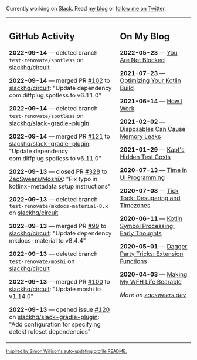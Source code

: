 Currently working on [Slack](https://slack.com/). Read [my blog](https://zacsweers.dev/) or [follow me on Twitter](https://twitter.com/ZacSweers).

<table><tr><td valign="top" width="60%">

## GitHub Activity
<!-- githubActivity starts -->
**2022-09-14** — deleted branch `test-renovate/spotless` on [slackhq/circuit](https://github.com/slackhq/circuit)

**2022-09-14** — merged PR [#102](https://github.com/slackhq/circuit/pull/102) to [slackhq/circuit](https://github.com/slackhq/circuit): "Update dependency com.diffplug.spotless to v6.11.0"

**2022-09-14** — deleted branch `test-renovate/spotless` on [slackhq/slack-gradle-plugin](https://github.com/slackhq/slack-gradle-plugin)

**2022-09-14** — merged PR [#121](https://github.com/slackhq/slack-gradle-plugin/pull/121) to [slackhq/slack-gradle-plugin](https://github.com/slackhq/slack-gradle-plugin): "Update dependency com.diffplug.spotless to v6.11.0"

**2022-09-13** — closed PR [#328](https://github.com/ZacSweers/MoshiX/pull/328) to [ZacSweers/MoshiX](https://github.com/ZacSweers/MoshiX): "Fix typo in kotlinx-metadata setup instructions"

**2022-09-13** — deleted branch `test-renovate/mkdocs-material-8.x` on [slackhq/circuit](https://github.com/slackhq/circuit)

**2022-09-13** — merged PR [#99](https://github.com/slackhq/circuit/pull/99) to [slackhq/circuit](https://github.com/slackhq/circuit): "Update dependency mkdocs-material to v8.4.4"

**2022-09-13** — deleted branch `test-renovate/moshi` on [slackhq/circuit](https://github.com/slackhq/circuit)

**2022-09-13** — merged PR [#100](https://github.com/slackhq/circuit/pull/100) to [slackhq/circuit](https://github.com/slackhq/circuit): "Update moshi to v1.14.0"

**2022-09-13** — opened issue [#120](https://github.com/slackhq/slack-gradle-plugin/issues/120) on [slackhq/slack-gradle-plugin](https://github.com/slackhq/slack-gradle-plugin): "Add configuration for specifying detekt ruleset dependencies"
<!-- githubActivity ends -->
</td><td valign="top" width="40%">

## On My Blog
<!-- blog starts -->
**2022-05-23** — [You Are Not Blocked](https://www.zacsweers.dev/you-are-not-blocked/)

**2021-07-23** — [Optimizing Your Kotlin Build](https://www.zacsweers.dev/optimizing-your-kotlin-build/)

**2021-06-14** — [How I Work](https://www.zacsweers.dev/how-i-work/)

**2021-02-02** — [Disposables Can Cause Memory Leaks](https://www.zacsweers.dev/disposables-can-cause-memory-leaks/)

**2021-01-29** — [Kapt's Hidden Test Costs](https://www.zacsweers.dev/kapts-hidden-test-costs/)

**2020-07-13** — [Time in UI Programming](https://www.zacsweers.dev/time-in-ui/)

**2020-07-08** — [Tick Tock: Desugaring and Timezones](https://www.zacsweers.dev/ticktock-desugaring-timezones/)

**2020-06-11** — [Kotlin Symbol Processing: Early Thoughts](https://www.zacsweers.dev/kotlin-symbol-processor-early-thoughts/)

**2020-05-01** — [Dagger Party Tricks: Extension Functions](https://www.zacsweers.dev/dagger-party-tricks-extension-functions/)

**2020-04-03** — [Making My WFH Life Bearable](https://www.zacsweers.dev/making-wfh-life-bearable/)
<!-- blog ends -->
_More on [zacsweers.dev](https://zacsweers.dev/)_
</td></tr></table>

<sub><a href="https://simonwillison.net/2020/Jul/10/self-updating-profile-readme/">Inspired by Simon Willison's auto-updating profile README.</a></sub>